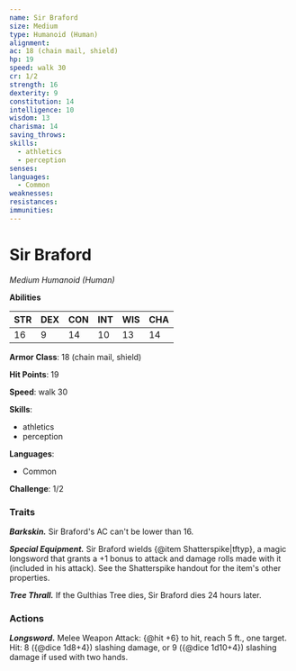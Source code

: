 ```yaml
---
name: Sir Braford
size: Medium
type: Humanoid (Human)
alignment: 
ac: 18 (chain mail, shield)
hp: 19
speed: walk 30
cr: 1/2
strength: 16
dexterity: 9
constitution: 14
intelligence: 10
wisdom: 13
charisma: 14
saving_throws:
skills:
  - athletics
  - perception
senses: 
languages:
  - Common
weaknesses:
resistances:
immunities:
---
```


# Sir Braford

*Medium Humanoid (Human)*

**Abilities**

| STR | DEX | CON | INT | WIS | CHA |
| --- | --- | --- | --- | --- | --- |
| 16 | 9 | 14 | 10 | 13 | 14 |

**Armor Class**: 18 (chain mail, shield)

**Hit Points**: 19

**Speed**: walk 30

**Skills**:
  - athletics
  - perception

**Languages**:
  - Common

**Challenge**: 1/2

### Traits
***Barkskin.*** Sir Braford's AC can't be lower than 16.

***Special Equipment.*** Sir Braford wields {@item Shatterspike|tftyp}, a magic longsword that grants a +1 bonus to attack and damage rolls made with it (included in his attack). See the Shatterspike handout for the item's other properties.

***Tree Thrall.*** If the Gulthias Tree dies, Sir Braford dies 24 hours later.

### Actions
***Longsword.*** Melee Weapon Attack: {@hit +6} to hit, reach 5 ft., one target. Hit: 8 ({@dice 1d8+4}) slashing damage, or 9 ({@dice 1d10+4}) slashing damage if used with two hands.

